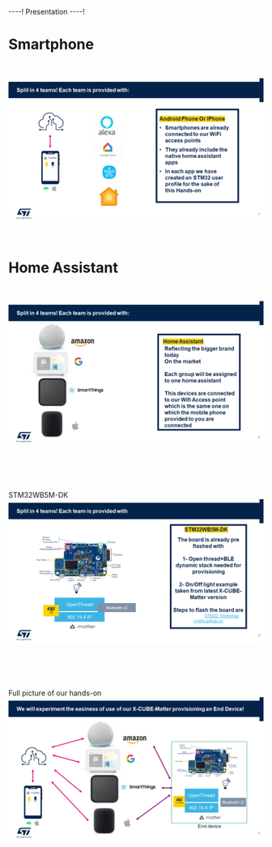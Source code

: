 ----!
Presentation
----!


# Smartphone

<br>

![theory1](./img/slide1.png)

<br>

# Home Assistant
<br>

![theory1](./img/slide2.png)

<br>

# 
<br> STM32WB5M-DK
![theory1](./img/slide3.png)

<br>

#

<br> Full picture of our hands-on
![theory1](./img/slide4.png)

<br>